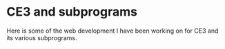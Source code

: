 # CE3 and subprograms 
Here is some of the web development I have been working on for CE3 and its various subprograms. 
